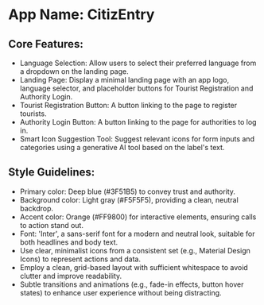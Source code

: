 # **App Name**: CitizEntry

## Core Features:

- Language Selection: Allow users to select their preferred language from a dropdown on the landing page.
- Landing Page: Display a minimal landing page with an app logo, language selector, and placeholder buttons for Tourist Registration and Authority Login.
- Tourist Registration Button: A button linking to the page to register tourists.
- Authority Login Button: A button linking to the page for authorities to log in.
- Smart Icon Suggestion Tool: Suggest relevant icons for form inputs and categories using a generative AI tool based on the label's text.

## Style Guidelines:

- Primary color: Deep blue (#3F51B5) to convey trust and authority.
- Background color: Light gray (#F5F5F5), providing a clean, neutral backdrop.
- Accent color: Orange (#FF9800) for interactive elements, ensuring calls to action stand out. 
- Font: 'Inter', a sans-serif font for a modern and neutral look, suitable for both headlines and body text.
- Use clear, minimalist icons from a consistent set (e.g., Material Design Icons) to represent actions and data.
- Employ a clean, grid-based layout with sufficient whitespace to avoid clutter and improve readability.
- Subtle transitions and animations (e.g., fade-in effects, button hover states) to enhance user experience without being distracting.